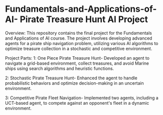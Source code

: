 # Fundamentals-and-Applications-of-AI- Pirate Treasure Hunt AI Project

Overview:
This repository contains the final project for the Fundamentals and Applications of AI course. The project involves developing advanced agents for a pirate ship navigation problem, utilizing various AI algorithms to optimize treasure collection in a stochastic and competitive environment.

Project Parts:
1: One Piece Pirate Treasure Hunt-
Developed an agent to navigate a grid-based environment, collect treasures, and avoid Marine ships using search algorithms and heuristic functions.

2: Stochastic Pirate Treasure Hunt-
Enhanced the agent to handle probabilistic behaviors and optimize decision-making in an uncertain environment.

3: Competitive Pirate Fleet Navigation-
Implemented two agents, including a UCT-based agent, to compete against an opponent's fleet in a dynamic environment.
